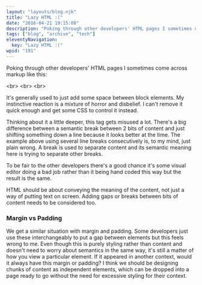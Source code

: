 ```yaml
---
layout: "layouts/blog.njk"
title: "Lazy HTML :("
date: "2016-04-21 19:15:08"
description: "Poking through other developers' HTML pages I sometimes come across markup like this"
tags: ["blog", "archive", "tech"]
eleventyNavigation:
  key: "Lazy HTML :("
wpid: "191"
---
```


Poking through other developers' HTML pages I sometimes come across markup like this:

&lt;br&gt;
&lt;br&gt;
&lt;br&gt;

It's generally used to just add some space between block elements. My instinctive reaction is a mixture of horror and disbelief. I can't remove it quick enough and get some CSS to control it instead.

Thinking about it a little deeper, this tag gets misused a lot. There's a big difference between a semantic break between 2 bits of content and just shifting something down a line because it looks better at the time. The example above using several line breaks consecutively is, to my mind, just plain wrong. A break is used to separate content and its semantic meaning here is trying to separate other breaks.

To be fair to the other developers there's a good chance it's some visual editor doing a bad job rather than it being hand coded this way but the result is the same.

HTML should be about conveying the meaning of the content, not just a way of putting text on screen. Adding gaps or breaks between bits of content needs to be considered too.

<h3>Margin vs Padding</h3>
We get a similar situation with margin and padding. Some developers just use these interchangeably to put a gap between elements but this feels wrong to me. Even though this is purely styling rather than content and doesn't need to worry about semantics in the same way, it's still a matter of how you view a particular element. If it appeared in another context, would it always have this margin or padding? I think we should be designing chunks of content as independent elements, which can be dropped into a page ready to go without the need for excessive styling for their context.
